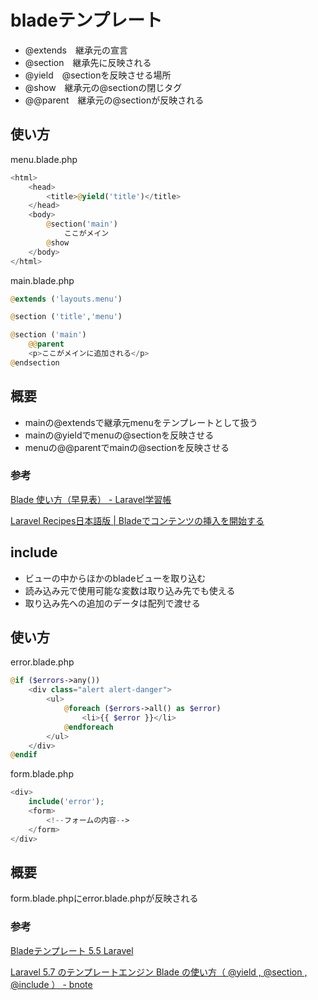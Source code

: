 # bladeテンプレート

- @extends　継承元の宣言
- @section　継承先に反映される
- @yield　@sectionを反映させる場所
- @show　継承元の@sectionの閉じタグ
- @@parent　継承元の@sectionが反映される

## 使い方
menu.blade.php
```php
<html>
    <head>
        <title>@yield('title')</title>
    </head>
    <body>
        @section('main')
            ここがメイン
        @show
    </body>
</html>
```
main.blade.php
```php
@extends ('layouts.menu')

@section ('title','menu')

@section ('main')
    @@parent
    <p>ここがメインに追加される</p>
@endsection
```
## 概要

- mainの@extendsで継承元menuをテンプレートとして扱う
- mainの@yieldでmenuの@sectionを反映させる
- menuの@@parentでmainの@sectionを反映させる

### 参考

[Blade 使い方（早見表） \- Laravel学習帳](https://laraweb.net/knowledge/3440/)

[Laravel Recipes日本語版 \| Bladeでコンテンツの挿入を開始する](http://recipes.laravel.jp/recipe/111)

## include

- ビューの中からほかのbladeビューを取り込む
- 読み込み元で使用可能な変数は取り込み先でも使える
- 取り込み先への追加のデータは配列で渡せる

## 使い方

error.blade.php
```php
@if ($errors->any())
    <div class="alert alert-danger">
        <ul>
            @foreach ($errors->all() as $error)
                <li>{{ $error }}</li>
            @endforeach
        </ul>
    </div>
@endif
```
form.blade.php
```php
<div>
    include('error');
    <form>
        <!--フォームの内容-->
    </form>
</div>
```
## 概要

form.blade.phpにerror.blade.phpが反映される

### 参考

[Bladeテンプレート 5\.5 Laravel](https://readouble.com/)   

[Laravel 5\.7 のテンプレートエンジン Blade の使い方（ @yield , @section , @include ） \- bnote](https://www.bnote.net/blog/laravel_blade.html)